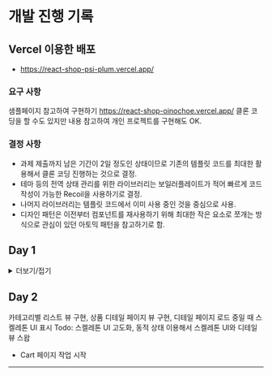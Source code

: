 # 개발 진행 기록 

## Vercel 이용한 배포 
- https://react-shop-psi-plum.vercel.app/

### 요구 사항
샘플페이지 참고하여 구현하기 https://react-shop-oinochoe.vercel.app/
클론 코딩을 할 수도 있지만 내용 참고하여 개인 프로젝트를 구현해도 OK.

### 결정 사항
- 과제 제출까지 남은 기간이 2일 정도인 상태이므로 기존의 템플릿 코드를 최대한 활용해서 클론 코딩 진행하는 것으로 결정.
- 테마 등의 전역 상태 관리를 위한 라이브러리는 보일러플레이트가 적어 빠르게 코드 작성이 가능한 Recoil을 사용하기로 결정.
- 나머지 라이브러리는 템플릿 코드에서 이미 사용 중인 것을 중심으로 사용.
- 디자인 패턴은 이전부터 컴포넌트를 재사용하기 위해 최대한 작은 요소로 쪼개는 방식으로 관심이 있던 아토믹 패턴을 참고하기로 함. 

## Day 1
<details>
<summary>더보기/접기</summary>

- 제공된 프로젝트 살펴보기 
- 요구사항 체크하기
- 이미 작성된 부분과 미완성된 부분 파악하기
- 기존에 작성된 부분을 참고하여 개발 방향 결정하기
- Header / Footer 영역 마크업 하기

### 회고
이미 어느정도 작업이 진행된 프로젝트를 이어서 진행해 보는 것은 처음이기에 긴장되는 과제.
다만 기본 틀은 잡혀 있기 때문에 내용 파악을 끝내고 나면 금방 진행할 수 있을 것으로 생각되서 기대된다.
이미 작성되어 있는 코드 컨벤션에 맞춰 작성할 수 있을지도 걱정되는 부분.

### 삽질 

<details>
<summary>로컬 개발 환경에서는 올바르게 표시되지만 배포한 vercel 페이지에서는 카드 이미지가 보이지 않는 문제</summary>

아래와 같은 코드로 svg를 모듈화 시도 했으나 문제가 해결되지 않음
```ts
const svgModules = import.meta.globEager('../assets/img/svg/*.svg');

const CardItem = ({ itemName }) => {
  const SvgComponent = svgModules[`../assets/img/svg/${itemName}.svg`]?.default;

  if (!SvgComponent) {
    return <li>SVG not found</li>; 
  }

  return (
    <li>
      <SvgComponent alt={`${itemName} icon`} />
    </li>
  );
}

export default CardItem;
```

시간이 없어서 조금 무식하지만 하나하나 모두 임포트한 뒤 사용하도록 수정 

```ts
import Visa from '../../../assets/img/svg/visa.svg';
import Master from '../../../assets/img/svg/master.svg';
import AmericanExpress from '../../../assets/img/svg/americanExpress.svg';
import Paypal from '../../../assets/img/svg/paypal.svg';
import DinersClub from '../../../assets/img/svg/dinersClub.svg';
import Discover from '../../../assets/img/svg/discover.svg';

const svgIcons = {
  visa: Visa,
  master: Master,
  americanExpress: AmericanExpress,
  paypal: Paypal,
  dinersClub: DinersClub,
  discover: Discover
};

const CardItem = ({ itemName }) => {

  return (
    <li>
      <img src={svgIcons[itemName]} />
    </li>
  )
}

export default CardItem
```
</details>

<details>
<summary>배포한 페이지에서 상품 리스트가 로드되지 않음</summary>

github에는 환경 파일이 업로드 되지 않으므로 vercel에서 환경 변수를 입력해 주어야하는데 이걸 깜빡한 채 배포했었다.

개발 도구에서 네트워크 탭을 확인한 후 API URL이 undefined 인걸 발견하고 안도의 한숨을 쉬며 수정했다.
</details>
</details>

## Day 2

카테고리별 리스트 뷰 구현, 상품 디테일 페이지 뷰 구현, 디테일 페이지 로드 중일 때 스켈레톤 UI 표시
Todo: 스켈레톤 UI 고도화, 동적 상태 이용해서 스켈레톤 UI와 디테일 뷰 스왑

- Cart 페이지 작업 시작 

-----
